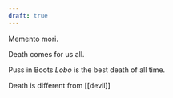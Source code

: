 ```yaml
---
draft: true
---
```


Memento mori.

Death comes for us all.

Puss in Boots *Lobo* is the best death of all time. 

Death is different from [[devil]]